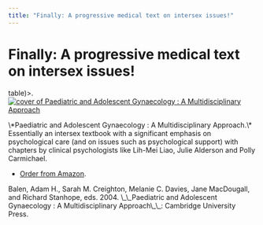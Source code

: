 ```yaml
---
title: "Finally: A progressive medical text on intersex issues!"
---
```


# Finally: A progressive medical text on intersex issues!

<p>table)&gt;. <a href="https://www.amazon.com/exec/obidos/ASIN/0521809614/intersexsocietyo"><img alt="cover of Paediatric and Adolescent Gynaecology : A Multidisciplinary Approach" src="https://ec1.images-amazon.com/images/P/0521809614.01.\_BO2,204,203,200\_PIsitb-dp-500-arrow,TopRight,45,-64\_AA240\_SH20\_SCLZZZZZZZ\_.jpg" title="cover of Paediatric and Adolescent Gynaecology : A Multidisciplinary Approach" /></a>  </p>

<p>\*Paediatric and Adolescent Gynaecology : A Multidisciplinary Approach.\* Essentially an intersex textbook with a significant emphasis on psychological care (and on issues such as psychological support) with chapters by clinical psychologists like Lih-Mei Liao, Julie Alderson and Polly Carmichael.  </p>

<ul>
	<li><a href="https://www.amazon.com/exec/obidos/ASIN/0521809614/intersexsocietyo">Order from Amazon</a>.</li>
</ul>


<p>Balen, Adam H., Sarah M. Creighton, Melanie C. Davies, Jane MacDougall, and Richard Stanhope, eds. 2004. \_\_Paediatric and Adolescent Gynaecology : A Multidisciplinary Approach\_\_: Cambridge University Press.</p>
